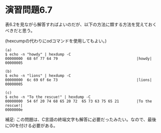 # 演習問題6.7

表6.2を見ながら解答すればよいのだが、以下の方法に類する方法を覚えておくべきだと思う。

(hexcumpの代わりにodコマンドを使用してもよい。)

```
(a)
$ echo -n "howdy" | hexdump -C
00000000  68 6f 77 64 79                                    |howdy|
00000005

(b)
$ echo -n "lions" | hexdump -C
00000000  6c 69 6f 6e 73                                    |lions|
00000005

(c)
$ echo -n "To the rescue!" | hexdump -C
00000000  54 6f 20 74 68 65 20 72  65 73 63 75 65 21        |To the rescue!|
0000000e

```

補足:
この問題は、C言語の終端文字も解答に必要だったみたい。なので、最後に00を付ける必要がある。
